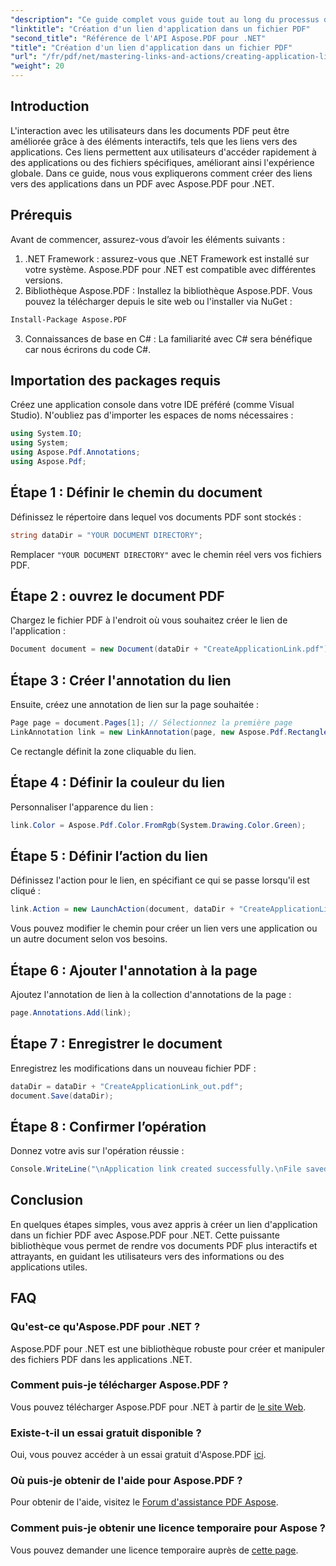 ```yaml
---
"description": "Ce guide complet vous guide tout au long du processus d'ajout de liens d'application interactifs à vos documents PDF avec Aspose.PDF pour .NET. Améliorez l'engagement des utilisateurs en permettant une navigation rapide vers les applications ou fichiers spécifiés."
"linktitle": "Création d'un lien d'application dans un fichier PDF"
"second_title": "Référence de l'API Aspose.PDF pour .NET"
"title": "Création d'un lien d'application dans un fichier PDF"
"url": "/fr/pdf/net/mastering-links-and-actions/creating-application-link/"
"weight": 20
---
```


## Introduction

L'interaction avec les utilisateurs dans les documents PDF peut être améliorée grâce à des éléments interactifs, tels que les liens vers des applications. Ces liens permettent aux utilisateurs d'accéder rapidement à des applications ou des fichiers spécifiques, améliorant ainsi l'expérience globale. Dans ce guide, nous vous expliquerons comment créer des liens vers des applications dans un PDF avec Aspose.PDF pour .NET.

## Prérequis

Avant de commencer, assurez-vous d’avoir les éléments suivants :

1. .NET Framework : assurez-vous que .NET Framework est installé sur votre système. Aspose.PDF pour .NET est compatible avec différentes versions.
2. Bibliothèque Aspose.PDF : Installez la bibliothèque Aspose.PDF. Vous pouvez la télécharger depuis le site web ou l'installer via NuGet :
```bash
Install-Package Aspose.PDF
```
3. Connaissances de base en C# : La familiarité avec C# sera bénéfique car nous écrirons du code C#.

## Importation des packages requis

Créez une application console dans votre IDE préféré (comme Visual Studio). N'oubliez pas d'importer les espaces de noms nécessaires :

```csharp
using System.IO;
using System;
using Aspose.Pdf.Annotations;
using Aspose.Pdf;
```

## Étape 1 : Définir le chemin du document

Définissez le répertoire dans lequel vos documents PDF sont stockés :

```csharp
string dataDir = "YOUR DOCUMENT DIRECTORY";
```

Remplacer `"YOUR DOCUMENT DIRECTORY"` avec le chemin réel vers vos fichiers PDF.

## Étape 2 : ouvrez le document PDF

Chargez le fichier PDF à l'endroit où vous souhaitez créer le lien de l'application :

```csharp
Document document = new Document(dataDir + "CreateApplicationLink.pdf");
```

## Étape 3 : Créer l'annotation du lien

Ensuite, créez une annotation de lien sur la page souhaitée :

```csharp
Page page = document.Pages[1]; // Sélectionnez la première page
LinkAnnotation link = new LinkAnnotation(page, new Aspose.Pdf.Rectangle(100, 100, 300, 300));
```

Ce rectangle définit la zone cliquable du lien.

## Étape 4 : Définir la couleur du lien

Personnaliser l'apparence du lien :

```csharp
link.Color = Aspose.Pdf.Color.FromRgb(System.Drawing.Color.Green);
```

## Étape 5 : Définir l’action du lien

Définissez l'action pour le lien, en spécifiant ce qui se passe lorsqu'il est cliqué :

```csharp
link.Action = new LaunchAction(document, dataDir + "CreateApplicationLink.pdf");
```

Vous pouvez modifier le chemin pour créer un lien vers une application ou un autre document selon vos besoins.

## Étape 6 : Ajouter l'annotation à la page

Ajoutez l'annotation de lien à la collection d'annotations de la page :

```csharp
page.Annotations.Add(link);
```

## Étape 7 : Enregistrer le document

Enregistrez les modifications dans un nouveau fichier PDF :

```csharp
dataDir = dataDir + "CreateApplicationLink_out.pdf";
document.Save(dataDir);
```

## Étape 8 : Confirmer l’opération

Donnez votre avis sur l'opération réussie :

```csharp
Console.WriteLine("\nApplication link created successfully.\nFile saved at " + dataDir);
```

## Conclusion

En quelques étapes simples, vous avez appris à créer un lien d'application dans un fichier PDF avec Aspose.PDF pour .NET. Cette puissante bibliothèque vous permet de rendre vos documents PDF plus interactifs et attrayants, en guidant les utilisateurs vers des informations ou des applications utiles.

## FAQ

### Qu'est-ce qu'Aspose.PDF pour .NET ?
Aspose.PDF pour .NET est une bibliothèque robuste pour créer et manipuler des fichiers PDF dans les applications .NET.

### Comment puis-je télécharger Aspose.PDF ?
Vous pouvez télécharger Aspose.PDF pour .NET à partir de [le site Web](https://releases.aspose.com/pdf/net/).

### Existe-t-il un essai gratuit disponible ?
Oui, vous pouvez accéder à un essai gratuit d'Aspose.PDF [ici](https://releases.aspose.com/).

### Où puis-je obtenir de l'aide pour Aspose.PDF ?
Pour obtenir de l'aide, visitez le [Forum d'assistance PDF Aspose](https://forum.aspose.com/c/pdf/10).

### Comment puis-je obtenir une licence temporaire pour Aspose ?
Vous pouvez demander une licence temporaire auprès de [cette page](https://purchase.aspose.com/temporary-license/).